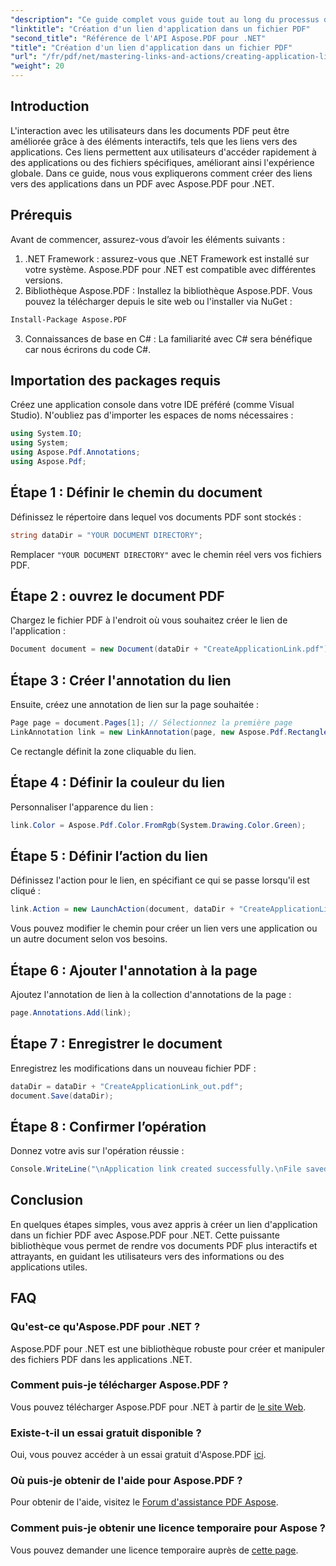 ```yaml
---
"description": "Ce guide complet vous guide tout au long du processus d'ajout de liens d'application interactifs à vos documents PDF avec Aspose.PDF pour .NET. Améliorez l'engagement des utilisateurs en permettant une navigation rapide vers les applications ou fichiers spécifiés."
"linktitle": "Création d'un lien d'application dans un fichier PDF"
"second_title": "Référence de l'API Aspose.PDF pour .NET"
"title": "Création d'un lien d'application dans un fichier PDF"
"url": "/fr/pdf/net/mastering-links-and-actions/creating-application-link/"
"weight": 20
---
```


## Introduction

L'interaction avec les utilisateurs dans les documents PDF peut être améliorée grâce à des éléments interactifs, tels que les liens vers des applications. Ces liens permettent aux utilisateurs d'accéder rapidement à des applications ou des fichiers spécifiques, améliorant ainsi l'expérience globale. Dans ce guide, nous vous expliquerons comment créer des liens vers des applications dans un PDF avec Aspose.PDF pour .NET.

## Prérequis

Avant de commencer, assurez-vous d’avoir les éléments suivants :

1. .NET Framework : assurez-vous que .NET Framework est installé sur votre système. Aspose.PDF pour .NET est compatible avec différentes versions.
2. Bibliothèque Aspose.PDF : Installez la bibliothèque Aspose.PDF. Vous pouvez la télécharger depuis le site web ou l'installer via NuGet :
```bash
Install-Package Aspose.PDF
```
3. Connaissances de base en C# : La familiarité avec C# sera bénéfique car nous écrirons du code C#.

## Importation des packages requis

Créez une application console dans votre IDE préféré (comme Visual Studio). N'oubliez pas d'importer les espaces de noms nécessaires :

```csharp
using System.IO;
using System;
using Aspose.Pdf.Annotations;
using Aspose.Pdf;
```

## Étape 1 : Définir le chemin du document

Définissez le répertoire dans lequel vos documents PDF sont stockés :

```csharp
string dataDir = "YOUR DOCUMENT DIRECTORY";
```

Remplacer `"YOUR DOCUMENT DIRECTORY"` avec le chemin réel vers vos fichiers PDF.

## Étape 2 : ouvrez le document PDF

Chargez le fichier PDF à l'endroit où vous souhaitez créer le lien de l'application :

```csharp
Document document = new Document(dataDir + "CreateApplicationLink.pdf");
```

## Étape 3 : Créer l'annotation du lien

Ensuite, créez une annotation de lien sur la page souhaitée :

```csharp
Page page = document.Pages[1]; // Sélectionnez la première page
LinkAnnotation link = new LinkAnnotation(page, new Aspose.Pdf.Rectangle(100, 100, 300, 300));
```

Ce rectangle définit la zone cliquable du lien.

## Étape 4 : Définir la couleur du lien

Personnaliser l'apparence du lien :

```csharp
link.Color = Aspose.Pdf.Color.FromRgb(System.Drawing.Color.Green);
```

## Étape 5 : Définir l’action du lien

Définissez l'action pour le lien, en spécifiant ce qui se passe lorsqu'il est cliqué :

```csharp
link.Action = new LaunchAction(document, dataDir + "CreateApplicationLink.pdf");
```

Vous pouvez modifier le chemin pour créer un lien vers une application ou un autre document selon vos besoins.

## Étape 6 : Ajouter l'annotation à la page

Ajoutez l'annotation de lien à la collection d'annotations de la page :

```csharp
page.Annotations.Add(link);
```

## Étape 7 : Enregistrer le document

Enregistrez les modifications dans un nouveau fichier PDF :

```csharp
dataDir = dataDir + "CreateApplicationLink_out.pdf";
document.Save(dataDir);
```

## Étape 8 : Confirmer l’opération

Donnez votre avis sur l'opération réussie :

```csharp
Console.WriteLine("\nApplication link created successfully.\nFile saved at " + dataDir);
```

## Conclusion

En quelques étapes simples, vous avez appris à créer un lien d'application dans un fichier PDF avec Aspose.PDF pour .NET. Cette puissante bibliothèque vous permet de rendre vos documents PDF plus interactifs et attrayants, en guidant les utilisateurs vers des informations ou des applications utiles.

## FAQ

### Qu'est-ce qu'Aspose.PDF pour .NET ?
Aspose.PDF pour .NET est une bibliothèque robuste pour créer et manipuler des fichiers PDF dans les applications .NET.

### Comment puis-je télécharger Aspose.PDF ?
Vous pouvez télécharger Aspose.PDF pour .NET à partir de [le site Web](https://releases.aspose.com/pdf/net/).

### Existe-t-il un essai gratuit disponible ?
Oui, vous pouvez accéder à un essai gratuit d'Aspose.PDF [ici](https://releases.aspose.com/).

### Où puis-je obtenir de l'aide pour Aspose.PDF ?
Pour obtenir de l'aide, visitez le [Forum d'assistance PDF Aspose](https://forum.aspose.com/c/pdf/10).

### Comment puis-je obtenir une licence temporaire pour Aspose ?
Vous pouvez demander une licence temporaire auprès de [cette page](https://purchase.aspose.com/temporary-license/).